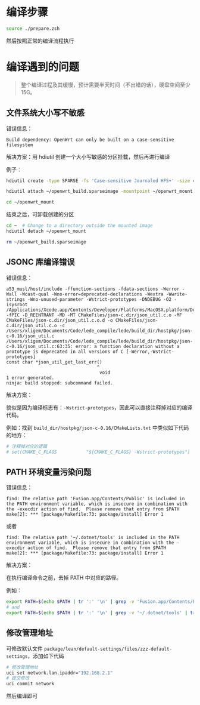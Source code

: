 # 编译步骤

```sh
source ./prepare.zsh
```

然后按照正常的编译流程执行

# 编译遇到的问题

> 整个编译过程及其缓慢，预计需要半天时间（不出错的话），硬盘空间至少 15G。

## 文件系统大小写不敏感

错误信息：

```
Build dependency: OpenWrt can only be built on a case-sensitive filesystem
```

解决方案：用 hdiutil 创建一个大小写敏感的分区挂载，然后再进行编译

例子：

```sh
hdiutil create -type SPARSE -fs 'Case-sensitive Journaled HFS+' -size 40g ~/openwrt_build

hdiutil attach ~/openwrt_build.sparseimage -mountpoint ~/openwrt_mount

cd ~/openwrt_mount
```

结束之后，可卸载创建的分区

```sh
cd ~  # Change to a directory outside the mounted image
hdiutil detach ~/openwrt_mount

rm ~/openwrt_build.sparseimage
```

## JSONC 库编译错误

错误信息：

```
a53_musl/host/include -ffunction-sections -fdata-sections -Werror -Wall -Wcast-qual -Wno-error=deprecated-declarations -Wextra -Wwrite-strings -Wno-unused-parameter -Wstrict-prototypes -DNDEBUG -O2 -isysroot /Applications/Xcode.app/Contents/Developer/Platforms/MacOSX.platform/Developer/SDKs/MacOSX14.0.sdk -fPIC -D_REENTRANT -MD -MT CMakeFiles/json-c.dir/json_util.c.o -MF CMakeFiles/json-c.dir/json_util.c.o.d -o CMakeFiles/json-c.dir/json_util.c.o -c /Users/xligem/Documents/Code/lede_compile/lede/build_dir/hostpkg/json-c-0.16/json_util.c
/Users/xligem/Documents/Code/lede_compile/lede/build_dir/hostpkg/json-c-0.16/json_util.c:63:35: error: a function declaration without a prototype is deprecated in all versions of C [-Werror,-Wstrict-prototypes]
const char *json_util_get_last_err()
                                  ^
                                   void
1 error generated.
ninja: build stopped: subcommand failed.
```

解决方案：

貌似是因为编译标志有：`-Wstrict-prototypes`，因此可以直接注释掉对应的编译代码。

例如：找到 `build_dir/hostpkg/json-c-0.16/CMakeLists.txt` 中类似如下代码的地方：

```sh
# 注释掉对应的逻辑
# set(CMAKE_C_FLAGS           "${CMAKE_C_FLAGS} -Wstrict-prototypes")
```

## PATH 环境变量污染问题

错误信息：

```
find: The relative path 'Fusion.app/Contents/Public' is included in the PATH environment variable, which is insecure in combination with the -execdir action of find.  Please remove that entry from $PATH
make[2]: *** [package/Makefile:73: package/install] Error 1
```

或者

```
find: The relative path '~/.dotnet/tools' is included in the PATH environment variable, which is insecure in combination with the -execdir action of find.  Please remove that entry from $PATH
make[2]: *** [package/Makefile:73: package/install] Error 1
```

解决方案：

在执行编译命令之前，去掉 PATH 中对应的路径。

例如：

```sh
export PATH=$(echo $PATH | tr ':' '\n' | grep -v 'Fusion.app/Contents/Public' | tr '\n' ':')
# and
export PATH=$(echo $PATH | tr ':' '\n' | grep -v '~/.dotnet/tools' | tr '\n' ':')
```

## 修改管理地址

可修改默认文件 `package/lean/default-settings/files/zzz-default-settings`，添加如下代码

```sh
# 修改管理地址
uci set network.lan.ipaddr="192.168.2.1"
# 提交修改
uci commit network
```

然后编译即可
